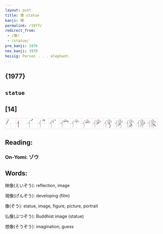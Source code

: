 ```yaml
---
layout: post
title: 像 statue
kanji: 像
permalink: /1977/
redirect_from:
 - /像/
 - /statue/
pre_kanji: 1976
nex_kanji: 1978
heisig: Person . . . elephant.
---
```


## {1977}

## `statue`

## [14]

<div class="stroke"><img src="../images/E5838F.png" /></div>

## Reading:

### On-Yomi: ゾウ

## Words:

映像(えいぞう): reflection, image

現像(げんぞう): developing (film)

像(ぞう): statue, image, figure, picture, portrait

仏像(ぶつぞう): Buddhist image (statue)

想像(そうぞう): imagination, guess
